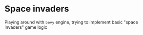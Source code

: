# Space invaders
Playing around with `bevy` engine, trying to implement basic "space invaders" game logic

